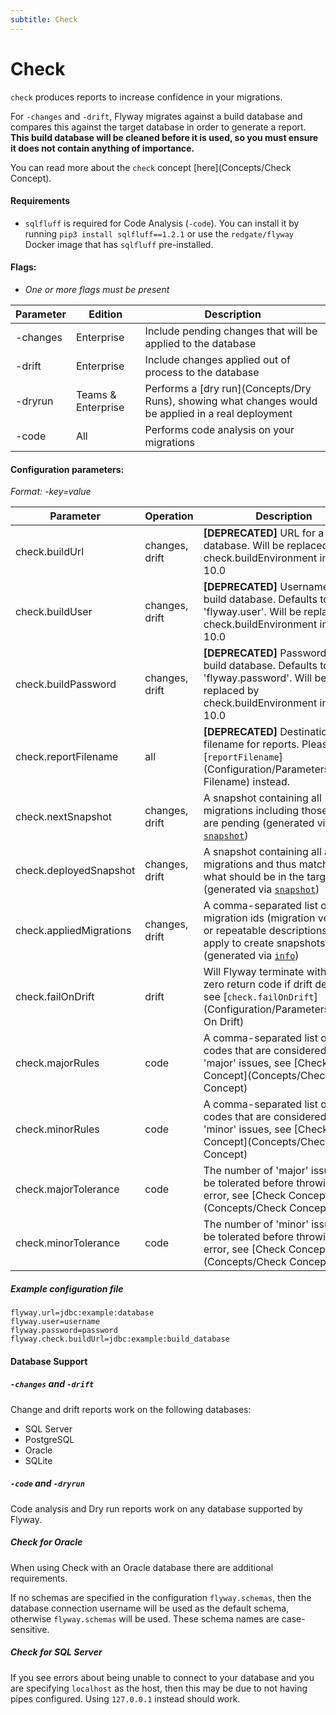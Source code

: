 ```yaml
---
subtitle: Check
---
```


# Check

`check` produces reports to increase confidence in your migrations.

For `-changes` and `-drift`, Flyway migrates against a build database and compares this against the target database in order to generate a report.
**This build database will be cleaned before it is used, so you must ensure it does not contain anything of importance.**

You can read more about the `check` concept [here](Concepts/Check Concept).

#### Requirements
- `sqlfluff` is required for Code Analysis (`-code`). You can install it by running `pip3 install sqlfluff==1.2.1` or use the `redgate/flyway` Docker image that has `sqlfluff` pre-installed.

#### Flags:
- _One or more flags must be present_

| Parameter                     | Edition            |  Description
| ----------------------------- | -------------------| -----------------------------------------------------
|    -changes                   | Enterprise         | Include pending changes that will be applied to the database
|    -drift                     | Enterprise         | Include changes applied out of process to the database
|    -dryrun                    | Teams & Enterprise | Performs a [dry run](Concepts/Dry Runs), showing what changes would be applied in a real deployment
|    -code                      | All                | Performs code analysis on your migrations

#### Configuration parameters:
 _Format: -key=value_

| Parameter                     | Operation      | Description
| ----------------------------- | -------------- | -------------------------------------------------
|    check.buildUrl             | changes, drift | **[DEPRECATED]** URL for a build database. Will be replaced by check.buildEnvironment in Flyway 10.0
|    check.buildUser            | changes, drift | **[DEPRECATED]** Username for the build database. Defaults to 'flyway.user'. Will be replaced by check.buildEnvironment in Flyway 10.0
|    check.buildPassword        | changes, drift | **[DEPRECATED]** Password for the build database. Defaults to 'flyway.password'. Will be replaced by check.buildEnvironment in Flyway 10.0
|    check.reportFilename       | all            | **[DEPRECATED]** Destination filename for reports. Please use [`reportFilename`](Configuration/Parameters/Report Filename) instead.
|    check.nextSnapshot         | changes, drift | A snapshot containing all migrations including those that are pending (generated via [`snapshot`](Commands/snapshot))
|    check.deployedSnapshot     | changes, drift | A snapshot containing all applied migrations and thus matching what should be in the target (generated via [`snapshot`](Commands/snapshot))
|    check.appliedMigrations    | changes, drift | A comma-separated list of migration ids (migration versions or repeatable descriptions) to apply to create snapshots (generated via [`info`](Commands/info))
|    check.failOnDrift          | drift          | Will Flyway terminate with a non-zero return code if drift detected, see [`check.failOnDrift`](Configuration/Parameters/Fail On Drift)
|    check.majorRules           | code           | A comma-separated list of rule codes that are considered to be 'major' issues, see [Check Concept](Concepts/Check Concept)
|    check.minorRules           | code           | A comma-separated list of rule codes that are considered to be 'minor' issues, see [Check Concept](Concepts/Check Concept)
|    check.majorTolerance       | code           | The number of 'major' issues to be tolerated before throwing an error, see [Check Concept](Concepts/Check Concept)
|    check.minorTolerance       | code           | The number of 'minor' issues to be tolerated before throwing an error, see [Check Concept](Concepts/Check Concept)

##### Example configuration file

```properties
flyway.url=jdbc:example:database
flyway.user=username
flyway.password=password
flyway.check.buildUrl=jdbc:example:build_database
```

#### Database Support

##### `-changes` and `-drift`

Change and drift reports work on the following databases:

- SQL Server
- PostgreSQL
- Oracle
- SQLite

##### `-code` and `-dryrun`

Code analysis and Dry run reports work on any database supported by Flyway.

##### Check for Oracle

When using Check with an Oracle database there are additional requirements.

If no schemas are specified in the configuration `flyway.schemas`, then the database connection username will be used as the default schema, otherwise `flyway.schemas` will be used.
These schema names are case-sensitive.

##### Check for SQL Server

If you see errors about being unable to connect to your database and you are specifying `localhost` as the host, then this may be due to not having pipes configured. Using `127.0.0.1` instead should work.
